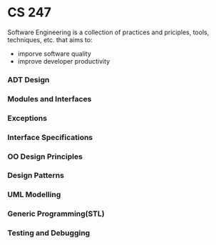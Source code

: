 # CS 247
Software Engineering is a collection of practices and priciples, tools, techniques, etc. that aims to:
- imporve software quality
- improve developer productivity

### ADT Design

### Modules and Interfaces

### Exceptions

### Interface Specifications

### OO Design Principles

### Design Patterns

### UML Modelling

### Generic Programming(STL)

### Testing and Debugging
